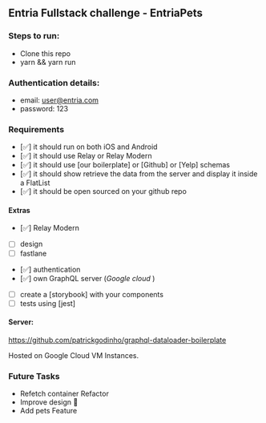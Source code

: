## Entria Fullstack challenge - EntriaPets

### Steps to run:
- Clone this repo
- yarn && yarn run

### Authentication details:
- email: user@entria.com
- password: 123
### Requirements
- [✅] it should run on both iOS and Android
- [✅] it should use Relay or Relay Modern
- [✅] it should use [our boilerplate]  or [Github] or [Yelp] schemas 
- [✅] it should show retrieve the data from the server and display it inside a FlatList
- [✅] it should be open sourced on your github repo

#### Extras
- [✅] Relay Modern
- [  ]  design
- [  ]  fastlane
- [✅]  authentication
- [✅]  own GraphQL server (_Google cloud_ )
- [  ]  create a [storybook] with your components
- [  ]  tests using [jest]

#### Server:
https://github.com/patrickgodinho/graphql-dataloader-boilerplate

Hosted on Google Cloud VM Instances.

### Future Tasks
- Refetch container Refactor 
- Improve design 🎨
- Add pets Feature



